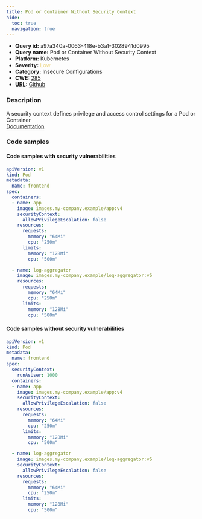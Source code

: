 ```yaml
---
title: Pod or Container Without Security Context
hide:
  toc: true
  navigation: true
---
```


<style>
  .highlight .hll {
    background-color: #ff171742;
  }
  .md-content {
    max-width: 1100px;
    margin: 0 auto;
  }
</style>

-   **Query id:** a97a340a-0063-418e-b3a1-3028941d0995
-   **Query name:** Pod or Container Without Security Context
-   **Platform:** Kubernetes
-   **Severity:** <span style="color:#edd57e">Low</span>
-   **Category:** Insecure Configurations
-   **CWE:** <a href="https://cwe.mitre.org/data/definitions/285.html" onclick="newWindowOpenerSafe(event, 'https://cwe.mitre.org/data/definitions/285.html')">285</a>
-   **URL:** [Github](https://github.com/Checkmarx/kics/tree/master/assets/queries/k8s/pod_or_container_without_security_context)

### Description
A security context defines privilege and access control settings for a Pod or Container<br>
[Documentation](https://kubernetes.io/docs/tasks/configure-pod-container/security-context/)

### Code samples
#### Code samples with security vulnerabilities
```yaml title="Positive test num. 1 - yaml file" hl_lines="19 5"
apiVersion: v1
kind: Pod
metadata:
  name: frontend
spec:
  containers:
  - name: app
    image: images.my-company.example/app:v4
    securityContext:
      allowPrivilegeEscalation: false
    resources:
      requests:
        memory: "64Mi"
        cpu: "250m"
      limits:
        memory: "128Mi"
        cpu: "500m"

  - name: log-aggregator
    image: images.my-company.example/log-aggregator:v6
    resources:
      requests:
        memory: "64Mi"
        cpu: "250m"
      limits:
        memory: "128Mi"
        cpu: "500m"
```


#### Code samples without security vulnerabilities
```yaml title="Negative test num. 1 - yaml file"
apiVersion: v1
kind: Pod
metadata:
  name: frontend
spec:
  securityContext:
    runAsUser: 1000
  containers:
  - name: app
    image: images.my-company.example/app:v4
    securityContext:
      allowPrivilegeEscalation: false
    resources:
      requests:
        memory: "64Mi"
        cpu: "250m"
      limits:
        memory: "128Mi"
        cpu: "500m"

  - name: log-aggregator
    image: images.my-company.example/log-aggregator:v6
    securityContext:
      allowPrivilegeEscalation: false
    resources:
      requests:
        memory: "64Mi"
        cpu: "250m"
      limits:
        memory: "128Mi"
        cpu: "500m"


```
